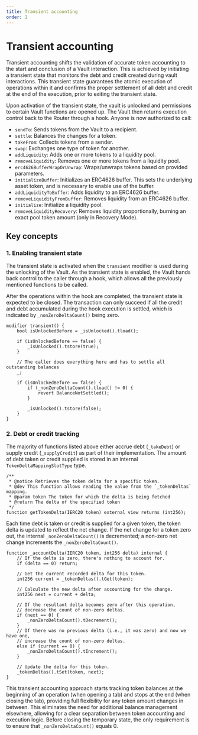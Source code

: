 ```yaml
---
title: Transient accounting
order: 1
---
```


# Transient accounting

Transient accounting shifts the validation of accurate token accounting to the start and conclusion of a Vault interaction. This is achieved by initiating a transient state that monitors the debt and credit created during vault interactions. This transient state guarantees the atomic execution of operations within it and confirms the proper settlement of all debt and credit at the end of the execution, prior to exiting the transient state.

Upon activation of the transient state, the vault is unlocked and permissions to certain Vault functions are opened up. The Vault then returns execution control back to the Router through a hook. Anyone is now authorized to call:

- `sendTo`: Sends tokens from the Vault to a recipient.
- `settle`: Balances the changes for a token.
- `takeFrom`: Collects tokens from a sender.
- `swap`: Exchanges one type of token for another.
- `addLiquidity`: Adds one or more tokens to a liquidity pool.
- `removeLiquidity`: Removes one or more tokens from a liquidity pool.
- `erc4626BufferWrapOrUnwrap`: Wraps/unwraps tokens based on provided parameters.
- `initializeBuffer`: Initializes an ERC4626 buffer. This sets the underlying asset token, and is necessary to enable use of the buffer.
- `addLiquidityToBuffer`: Adds liquidity to an ERC4626 buffer.
- `removeLiquidityFromBuffer`: Removes liquidity from an ERC4626 buffer.
- `initialize`: Initialize a liquidity pool.
- `removeLiquidityRecovery`: Removes liquidity proportionally, burning an exact pool token amount (only in Recovery Mode).

## Key concepts

### 1. Enabling transient state
The transient state is activated when the `transient` modifier is used during the unlocking of the Vault. As the transient state is enabled, the Vault hands back control to the caller through a hook, which allows all the previously mentioned functions to be called. 

After the operations within the hook are completed, the transient state is expected to be closed. The transaction can only succeed if all the credit and debt accumulated during the hook execution is settled, which is indicated by `_nonZeroDeltaCount()` being zero.

```solidity
modifier transient() {
    bool isUnlockedBefore = _isUnlocked().tload();

    if (isUnlockedBefore == false) {
        _isUnlocked().tstore(true);
    }

    // The caller does everything here and has to settle all outstanding balances
    _;

    if (isUnlockedBefore == false) {
        if (_nonZeroDeltaCount().tload() != 0) {
            revert BalanceNotSettled();
        }

        _isUnlocked().tstore(false);
    }
}
```

### 2. Debt or credit tracking

The majority of functions listed above either accrue debt (`_takeDebt`) or supply credit (`_supplyCredit`) as part of their implementation. The amount of debt taken or credit supplied is stored in an internal `TokenDeltaMappingSlotType` type. 

```solidity
/**
 * @notice Retrieves the token delta for a specific token.
 * @dev This function allows reading the value from the `_tokenDeltas` mapping.
 * @param token The token for which the delta is being fetched
 * @return The delta of the specified token
 */
function getTokenDelta(IERC20 token) external view returns (int256);
```

Each time debt is taken or credit is supplied for a given token, the token delta is updated to reflect the net change. If the net change for a token zero out, the internal `_nonZeroDeltaCount()` is decremented; a non-zero net change increments the `_nonZeroDeltaCount()`. 

```solidity
function _accountDelta(IERC20 token, int256 delta) internal {
    // If the delta is zero, there's nothing to account for.
    if (delta == 0) return;

    // Get the current recorded delta for this token.
    int256 current = _tokenDeltas().tGet(token);

    // Calculate the new delta after accounting for the change.
    int256 next = current + delta;

    // If the resultant delta becomes zero after this operation,
    // decrease the count of non-zero deltas.
    if (next == 0) {
        _nonZeroDeltaCount().tDecrement();
    }
    // If there was no previous delta (i.e., it was zero) and now we have one,
    // increase the count of non-zero deltas.
    else if (current == 0) {
        _nonZeroDeltaCount().tIncrement();
    }

    // Update the delta for this token.
    _tokenDeltas().tSet(token, next);
}
```
This transient accounting approach starts tracking token balances at the beginning of an operation (when opening a tab) and stops at the end (when closing the tab), providing full flexibility for any token amount changes in between. This eliminates the need for additional balance management elsewhere, allowing for a clear separation between token accounting and execution logic. Before closing the temporary state, the only requirement is to ensure that `_nonZeroDeltaCount()` equals 0.

